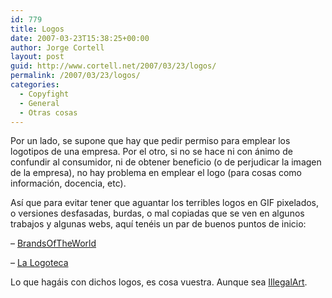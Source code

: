 ```yaml
---
id: 779
title: Logos
date: 2007-03-23T15:38:25+00:00
author: Jorge Cortell
layout: post
guid: http://www.cortell.net/2007/03/23/logos/
permalink: /2007/03/23/logos/
categories:
  - Copyfight
  - General
  - Otras cosas
---
```

Por un lado, se supone que hay que pedir permiso para emplear los logotipos de una empresa. Por el otro, si no se hace ni con ánimo de confundir al consumidor, ni de obtener beneficio (o de perjudicar la imagen de la empresa), no hay problema en emplear el logo (para cosas como información, docencia, etc).
  
Así­ que para evitar tener que aguantar los terribles logos en GIF pixelados, o versiones desfasadas, burdas, o mal copiadas que se ven en algunos trabajos y algunas webs, aquí­ tenéis un par de buenos puntos de inicio:

&#8211; <a title="Brands of the World" target="_blank" href="http://www.brandsoftheworld.com/">BrandsOfTheWorld</a>

&#8211; <a title="La Logoteca" target="_blank" href="http://visual.gi/logoteca/">La Logoteca</a>

Lo que hagáis con dichos logos, es cosa vuestra. Aunque sea <a title="Illegal Art" target="_blank" href="http://www.illegal-art.org/print/index.html">IllegalArt</a>.